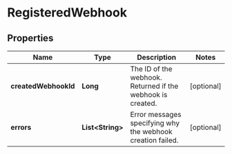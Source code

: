 # RegisteredWebhook

## Properties
Name | Type | Description | Notes
------------ | ------------- | ------------- | -------------
**createdWebhookId** | **Long** | The ID of the webhook. Returned if the webhook is created. |  [optional]
**errors** | **List&lt;String&gt;** | Error messages specifying why the webhook creation failed. |  [optional]
